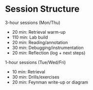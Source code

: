 # Session Structure

3-hour sessions (Mon/Thu)
- 20 min: Retrieval warm-up
- 110 min: Lab build
- 20 min: Reading/annotation
- 30 min: Debugging/instrumentation
- 20 min: Reflection (log + next steps)

1-hour sessions (Tue/Wed/Fri)
- 10 min: Retrieval
- 30 min: Drills/exercises
- 20 min: Feynman write-up or diagram